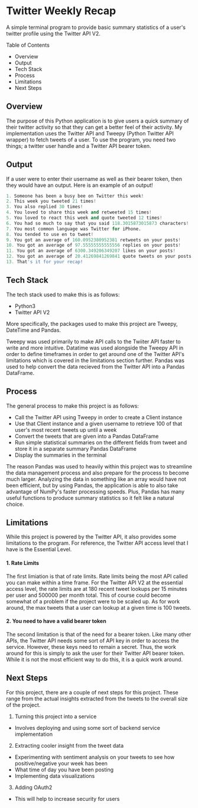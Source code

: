# Twitter Weekly Recap

A simple terminal program to provide basic summary statistics of a user's twitter profile using the Twitter API V2.

Table of Contents
* Overview
* Output
* Tech Stack
* Process
* Limitations
* Next Steps


## Overview
The purpose of this Python application is to give users a quick summary of their twitter activity so that they can get a better feel of their activity. My implementation uses the Twitter API and Tweepy (Python Twitter API wrapper) to fetch tweets of a user. To use the program, you need two things; a twitter user handle and a Twitter API bearer token.

## Output
If a user were to enter their username as well as their bearer token, then they would have an output. Here is an example of an output!

```python
1. Someone has been a busy bee on Twitter this week!
2. This week you tweeted 21 times!
3. You also replied 30 times!
4. You loved to share this week and retweeted 15 times!
5. You loved to react this week and quote tweeted 12 times!
6. You had so much to say that you said 118.3015873015873 characters!
7. You most common language was Twitter for iPhone.
8. You tended to use en to tweet!
9. You got an average of 160.0952380952381 retweets on your posts!
10. You got an average of 97.55555555555556 replies on your posts!
11. You got an average of 6300.349206349207 likes on your posts!
12. You got an average of 20.41269841269841 quote tweets on your posts!
13. That's it for your recap!
```

## Tech Stack
The tech stack used to make this is as follows:
* Python3
* Twitter API V2

More specifically, the packages used to make this project are Tweepy, DateTime and Pandas. 

Tweepy was used primarily to make API calls to the Twiiter API faster to write and more intuitive. 
Datatime was used alongside the Tweepy API in order to define timeframes in order to get around one of the Twitter API's limitations which is covered in the limitations section further.
Pandas was used to help convert the data recieved from the Twitter API into a Pandas DataFrame.

## Process
The general process to make this project is as follows:
* Call the Twitter API using Tweepy in order to create a Client instance
* Use that Client instance and a given username to retrieve 100 of that user's most recent tweets up until a week
* Convert the tweets that are given into a Pandas DataFrame
* Run simple statistical summaries on the different fields from tweet and store it in a separate summary Pandas DataFrame
* Display the summaries in the terminal

The reason Pandas was used to heavily within this project was to streamline the data management process and also prepare for the process to become much larger. Analyzing the data in something like an array would have not been efficient, but by using Pandas, the application is able to also take advantage of NumPy's faster processing speeds. Plus, Pandas has many useful functions to produce summary statistics so it felt like a natural choice.

## Limitations
While this project is powered by the Twitter API, it also provides some limitations to the program. For reference, the Twitter API access level that I have is the Essential Level.

#### 1. Rate Limits
The first limiation is that of rate limits. Rate limits being the most API called you can make within a time frame. For the Twitter API V2 at the essential access level, the rate limits are at 180 recent tweet lookups per 15 minutes per user and 500000 per month total. This of course could become somewhat of a problem if the project were to be scaled up. As for work around, the max tweets that a user can lookup at a given time is 100 tweets. 

#### 2. You need to have a valid bearer token
The second limitation is that of the need for a bearer token. Like many other APIs, the Twitter API needs some sort of API key in order to access the service. However, these keys need to remain a secret. Thus, the work around for this is simply to ask the user for their Twitter API bearer token. While it is not the most efficient way to do this, it is a quick work around.

## Next Steps
For this project, there are a couple of next steps for this project. These range from the actual insights extracted from the tweets to the overall size of the project.
1. Turning this project into a service
* Involves deploying and using some sort of backend service implementation

2. Extracting cooler insight from the tweet data
* Experimenting with sentiment analysis on your tweets to see how positive/negative your week has been
* What time of day you have been posting
* Implementing data visualizations

3. Adding OAuth2
* This will help to increase security for users 
